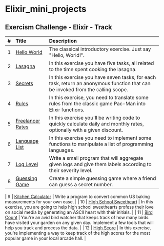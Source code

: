 # Elixir_mini_projects


## Exercism Challenge - Elixir - Track
| #  | Title     | Description                |
| :-------- | :------- | :------------------------- |
| 1 | [Hello World](https://exercism.org/tracks/elixir/exercises/hello-world)   | The classical introductory exercise. Just say "Hello, World!". |
| 2 | [Lasagna](https://exercism.org/tracks/elixir/exercises/lasagna)   | In this exercise you have five tasks, all related to the time spent cooking the lasagna. |
| 3 | [Secrets](https://exercism.org/tracks/elixir/exercises/secrets)   | In this exercise you have seven tasks, for each task, return an anonymous function that can be invoked from the calling scope. |
| 4 | [Rules](https://exercism.org/tracks/elixir/exercises/rules)   |In this exercise, you need to translate some rules from the classic game Pac-Man into Elixir functions. |
| 5 | [Freelancer Rates](https://exercism.org/tracks/elixir/exercises/freelancer-rates)   |In this exercise you'll be writing code to quickly calculate daily and monthly rates, optionally with a given discount. |
| 6 | [Language List](https://exercism.org/tracks/elixir/exercises/language-list)   |In this exercise you need to implement some functions to manipulate a list of programming languages. |
| 7 | [Log Level](https://exercism.org/tracks/elixir/exercises/log-level)   | Write a small program that will aggregate given logs and give them labels according to their severity level. |
| 8 | [Guessing Game](https://exercism.org/tracks/elixir/exercises/guessing-game)   | Create a simple guessing game where a friend can guess a secret number. |

| 9 | [Kitchen Calculator](https://exercism.org/tracks/elixir/exercises/kitchen-calculator)   | Write a program to convert common US baking measurements for your own ease. |
| 10 | [High School Sweetheart](https://exercism.org/tracks/elixir/exercises/high-school-sweetheart)   | In this exercise, you are going to help high school sweethearts profess their love on social media by generating an ASCII heart with their initials. |
| 11 | [Bird Count](https://exercism.org/tracks/elixir/exercises/bird-count)   | You're an avid bird watcher that keeps track of how many birds have visited your garden on any given day. Implement a few tools that will help you track and process the data. |
| 12 | [High Score](https://exercism.org/tracks/elixir/exercises/high-score)   | In this exercise, you're implementing a way to keep track of the high scores for the most popular game in your local arcade hall. |

